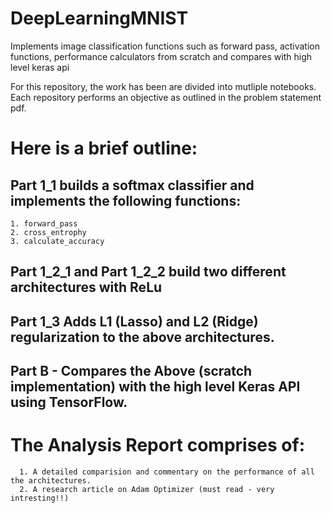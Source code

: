 # DeepLearningMNIST
Implements image classification functions such as forward pass, activation functions, performance calculators from scratch and compares with high level keras api


For this repository, the work has been  are divided into mutliple notebooks. Each repository performs an objective as outlined in the problem statement pdf.

# Here is a brief outline:

## Part 1_1 builds a softmax classifier and implements the following functions:
    1. forward_pass
    2. cross_entrophy
    3. calculate_accuracy
    
## Part 1_2_1 and Part 1_2_2 build two different architectures with ReLu

## Part 1_3 Adds L1 (Lasso) and L2 (Ridge) regularization to the above architectures.


## Part B - Compares the Above (scratch implementation) with the high level Keras API using TensorFlow.


# The Analysis Report comprises of:
      1. A detailed comparision and commentary on the performance of all the architectures.
      2. A research article on Adam Optimizer (must read - very intresting!!)
